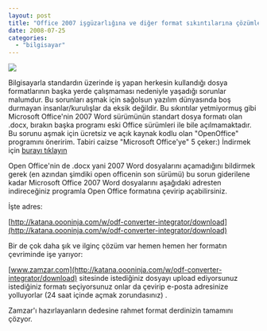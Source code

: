 ```yaml
---
layout: post
title: "Office 2007 işgüzarlığına ve diğer format sıkıntılarına çözümler"
date: 2008-07-25
categories: 
  - "bilgisayar"
---
```


![](/images/zamzar-logo.jpg)

Bilgisayarla standardın üzerinde iş yapan herkesin kullandığı dosya formatlarının başka yerde çalışmaması nedeniyle yaşadığı sorunlar malumdur. Bu sorunları aşmak için sağolsun yazılım dünyasında boş durmayan insanlar/kurulışlar da eksik değildir. Bu sıkıntılar yetmiyormuş gibi Microsoft Office'nin 2007 Word sürümünün standart dosya formatı olan .docx, bırakın başka programı eski Office sürümleri ile bile açılmamaktadır. Bu sorunu aşmak için ücretsiz ve açık kaynak kodlu olan "OpenOffice" programını öneririm. Tabiri caizse "Microsoft Office'ye" 5 çeker:) İndirmek için [burayı tıklayın](http://www.openoffice.org.tr)

Open Office'nin de .docx yani 2007 Word dosyalarını açamadığını bildirmek gerek (en azından şimdiki open officenin son sürümü) bu sorun giderilene kadar Microsoft Office 2007 Word dosyalarını aşağıdaki adresten indireceğiniz programla Open Office formatına çevirip açabilirsiniz.

İşte adres:

[http://katana.oooninja.com/w/odf-converter-integrator/download](http://katana.oooninja.com/w/odf-converter-integrator/download)

Bir de çok daha şık ve ilginç çözüm var hemen hemen her formatın çevriminde işe yarıyor:

[www.zamzar.com](http://katana.oooninja.com/w/odf-converter-integrator/download) sitesinde istediğiniz dosyayı upload ediyorsunuz istediğiniz formatı seçiyorsunuz onlar da çevirip e-posta adresinize yolluyorlar (24 saat içinde açmak zorundasınız) .

Zamzar'ı hazırlayanların dedesine rahmet format derdinizin tamamını çözyor.
